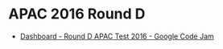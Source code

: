# APAC 2016 Round D

* [Dashboard - Round D APAC Test 2016 - Google Code Jam](https://code.google.com/codejam/contest/11214486/dashboard)

